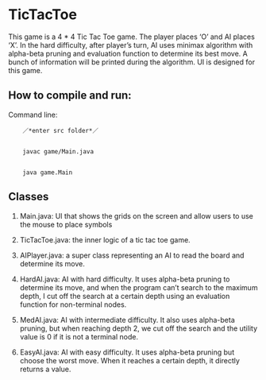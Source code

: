 # TicTacToe
This game is a 4 * 4 Tic Tac Toe game. The player places ‘O’ and AI places ‘X’. In the hard difficulty, after player’s turn, AI uses minimax algorithm with alpha-beta pruning and evaluation function to determine its best move. A bunch of information will be printed during the algorithm. UI is designed for this game.

## How to compile and run: 

Command line:

        ／*enter src folder*／


        javac game/Main.java


        java game.Main

## Classes
1. Main.java: UI that shows the grids on the screen and allow users to use the mouse to place symbols

2. TicTacToe.java: the inner logic of a tic tac toe game. 

3. AIPlayer.java: a super class representing an AI to read the board and determine its move.

4. HardAI.java: AI with hard difficulty. It uses alpha-beta pruning to determine its move, and when the program can’t search to the maximum depth, I cut off the search at a certain depth using an evaluation function for non-terminal nodes.

5. MedAI.java: AI with intermediate difficulty. It also uses alpha-beta pruning, but when reaching depth 2, we cut off the search and the utility value is 0 if it is not a terminal node.

6. EasyAI.java: AI with easy difficulty. It uses alpha-beta pruning but choose the worst move. When it reaches a certain depth, it directly returns a value.
